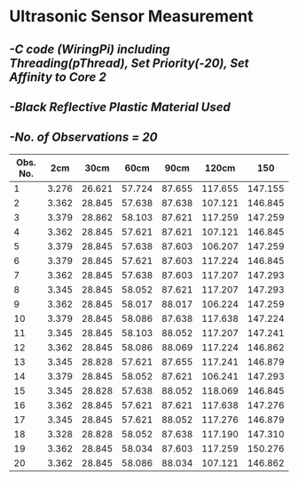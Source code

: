 # Ultrasonic Sensor Measurement
## *-C code (WiringPi) including Threading(pThread), Set Priority(-20), Set Affinity to Core 2*
## *-Black Reflective Plastic Material Used*
## *-No. of Observations = 20*

Obs. No. | 2cm | 30cm | 60cm | 90cm | 120cm | 150
----| ----| ----| ----| ----| ----| ----
1 | 3.276  | 26.621  | 57.724  | 87.655  | 117.655  | 147.155 
2 | 3.362  | 28.845  | 57.638  | 87.638  | 107.121  | 146.845 
3 | 3.379  | 28.862  | 58.103  | 87.621  | 117.259  | 147.259 
4 | 3.362  | 28.845  | 57.621  | 87.621  | 107.121  | 146.845 
5 | 3.379  | 28.845  | 57.638  | 87.603  | 106.207  | 147.259 
6 | 3.379  | 28.845  | 57.621  | 87.603  | 117.224  | 146.845 
7 | 3.362  | 28.845  | 57.638  | 87.603  | 117.207  | 147.293 
8 | 3.345  | 28.845  | 58.052  | 87.621  | 117.207  | 147.293 
9 | 3.362  | 28.845  | 58.017  | 88.017  | 106.224  | 147.259 
10 | 3.379  | 28.845  | 58.086  | 87.638  | 117.638  | 147.224 
11 | 3.345  | 28.845  | 58.103  | 88.052  | 117.207  | 147.241 
12 | 3.362  | 28.845  | 58.086  | 88.069  | 117.224  | 146.862 
13 | 3.345  | 28.828  | 57.621  | 87.655  | 117.241  | 146.879 
14 | 3.379  | 28.845  | 58.052  | 87.621  | 106.241  | 147.293 
15 | 3.345  | 28.828  | 57.638  | 88.052  | 118.069  | 146.845 
16 | 3.362  | 28.845  | 57.621  | 87.621  | 117.638  | 147.276 
17 | 3.345  | 28.845  | 57.621  | 88.052  | 117.276  | 146.879 
18 | 3.328  | 28.828  | 58.052  | 87.638  | 117.190  | 147.310 
19 | 3.362  | 28.845  | 58.034  | 87.603  | 117.259  | 150.276 
20 | 3.362  | 28.845  | 58.086  | 88.034  | 107.121  | 146.862 


